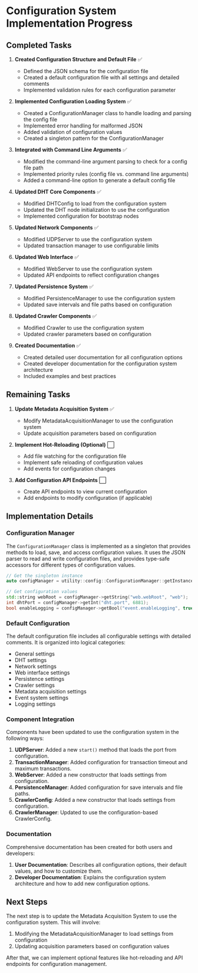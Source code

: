 # Configuration System Implementation Progress

## Completed Tasks

1. **Created Configuration Structure and Default File** ✅
   - Defined the JSON schema for the configuration file
   - Created a default configuration file with all settings and detailed comments
   - Implemented validation rules for each configuration parameter

2. **Implemented Configuration Loading System** ✅
   - Created a ConfigurationManager class to handle loading and parsing the config file
   - Implemented error handling for malformed JSON
   - Added validation of configuration values
   - Created a singleton pattern for the ConfigurationManager

3. **Integrated with Command Line Arguments** ✅
   - Modified the command-line argument parsing to check for a config file path
   - Implemented priority rules (config file vs. command line arguments)
   - Added a command-line option to generate a default config file

4. **Updated DHT Core Components** ✅
   - Modified DHTConfig to load from the configuration system
   - Updated the DHT node initialization to use the configuration
   - Implemented configuration for bootstrap nodes

5. **Updated Network Components** ✅
   - Modified UDPServer to use the configuration system
   - Updated transaction manager to use configurable limits

6. **Updated Web Interface** ✅
   - Modified WebServer to use the configuration system
   - Updated API endpoints to reflect configuration changes

7. **Updated Persistence System** ✅
   - Modified PersistenceManager to use the configuration system
   - Updated save intervals and file paths based on configuration

8. **Updated Crawler Components** ✅
   - Modified Crawler to use the configuration system
   - Updated crawler parameters based on configuration

9. **Created Documentation** ✅
   - Created detailed user documentation for all configuration options
   - Created developer documentation for the configuration system architecture
   - Included examples and best practices

## Remaining Tasks

1. **Update Metadata Acquisition System** ✅
   - Modify MetadataAcquisitionManager to use the configuration system
   - Update acquisition parameters based on configuration

2. **Implement Hot-Reloading (Optional)** ⬜
   - Add file watching for the configuration file
   - Implement safe reloading of configuration values
   - Add events for configuration changes

3. **Add Configuration API Endpoints** ⬜
   - Create API endpoints to view current configuration
   - Add endpoints to modify configuration (if applicable)

## Implementation Details

### Configuration Manager

The `ConfigurationManager` class is implemented as a singleton that provides methods to load, save, and access configuration values. It uses the JSON parser to read and write configuration files, and provides type-safe accessors for different types of configuration values.

```cpp
// Get the singleton instance
auto configManager = utility::config::ConfigurationManager::getInstance();

// Get configuration values
std::string webRoot = configManager->getString("web.webRoot", "web");
int dhtPort = configManager->getInt("dht.port", 6881);
bool enableLogging = configManager->getBool("event.enableLogging", true);
```

### Default Configuration

The default configuration file includes all configurable settings with detailed comments. It is organized into logical categories:

- General settings
- DHT settings
- Network settings
- Web interface settings
- Persistence settings
- Crawler settings
- Metadata acquisition settings
- Event system settings
- Logging settings

### Component Integration

Components have been updated to use the configuration system in the following ways:

1. **UDPServer**: Added a new `start()` method that loads the port from configuration.
2. **TransactionManager**: Added configuration for transaction timeout and maximum transactions.
3. **WebServer**: Added a new constructor that loads settings from configuration.
4. **PersistenceManager**: Added configuration for save intervals and file paths.
5. **CrawlerConfig**: Added a new constructor that loads settings from configuration.
6. **CrawlerManager**: Updated to use the configuration-based CrawlerConfig.

### Documentation

Comprehensive documentation has been created for both users and developers:

1. **User Documentation**: Describes all configuration options, their default values, and how to customize them.
2. **Developer Documentation**: Explains the configuration system architecture and how to add new configuration options.

## Next Steps

The next step is to update the Metadata Acquisition System to use the configuration system. This will involve:

1. Modifying the MetadataAcquisitionManager to load settings from configuration
2. Updating acquisition parameters based on configuration values

After that, we can implement optional features like hot-reloading and API endpoints for configuration management.
